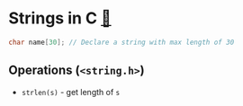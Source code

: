 # Strings in C [📝](https://en.cppreference.com/w/c/string/byte)

```c
char name[30]; // Declare a string with max length of 30
```

## Operations (`<string.h>`)

- `strlen(s)` - get length of `s`

